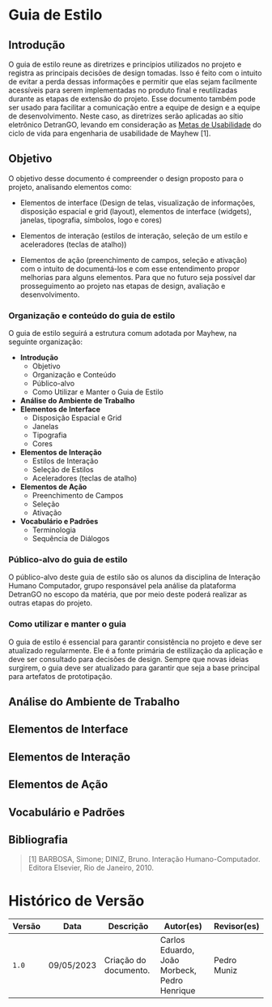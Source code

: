 # Guia de Estilo

## Introdução
O guia de estilo reune as diretrizes e princípios utilizados no projeto e registra as principais decisões de design tomadas. Isso é feito com o intuito de evitar a perda dessas informações e permitir que elas sejam facilmente acessíveis para serem implementadas no produto final e reutilizadas durante as etapas de extensão do projeto. Esse documento também pode ser usado para facilitar a comunicação entre a equipe de design e a equipe de desenvolvimento. Neste caso, as diretrizes serão aplicadas ao sítio eletrônico DetranGO, levando em consideração as [Metas de Usabilidade](#) do ciclo de vida para engenharia de usabilidade de Mayhew [1].

## Objetivo
O objetivo desse documento é compreender o design proposto para o projeto, analisando elementos como:

- Elementos de interface (Design de telas, visualização de informações, disposição espacial e grid (layout), elementos de interface (widgets), janelas, tipografia, símbolos, logo e cores)

- Elementos de interação (estilos de interação, seleção de um estilo e aceleradores (teclas de atalho))

- Elementos de ação (preenchimento de campos, seleção e ativação) com o intuito de documentá-los e com esse entendimento propor melhorias para alguns elementos. Para que no futuro seja possível dar prosseguimento ao projeto nas etapas de design, avaliação e desenvolvimento.

### Organização e conteúdo do guia de estilo
O guia de estilo seguirá a estrutura comum adotada por Mayhew, na seguinte organização:

- **Introdução**
    * Objetivo
    * Organização e Conteúdo
    * Público-alvo
    * Como Utilizar e Manter o Guia de Estilo
- **Análise do Ambiente de Trabalho**
- **Elementos de Interface**
    * Disposição Espacial e Grid
    * Janelas
    * Tipografia
    * Cores
- **Elementos de Interação**
    * Estilos de Interação
    * Seleção de Estilos
    * Aceleradores (teclas de atalho)
- **Elementos de Ação**
    * Preenchimento de Campos
    * Seleção
    * Ativação
- **Vocabulário e Padrões**
    * Terminologia
    * Sequência de Diálogos

### Público-alvo do guia de estilo
O público-alvo deste guia de estilo são os alunos da disciplina de Interação Humano Computador, grupo responsável pela análise da plataforma DetranGO no escopo da matéria, que por meio deste poderá realizar as outras etapas do projeto.

### Como utilizar e manter o guia
O guia de estilo é essencial para garantir consistência no projeto e deve ser atualizado regularmente. Ele é a fonte primária de estilização da aplicação e deve ser consultado para decisões de design. Sempre que novas ideias surgirem, o guia deve ser atualizado para garantir que seja a base principal para artefatos de prototipação.

## Análise do Ambiente de Trabalho

## Elementos de Interface

## Elementos de Interação

## Elementos de Ação

## Vocabulário e Padrões

## Bibliografia

> [1] BARBOSA, Simone; DINIZ, Bruno. Interação Humano-Computador. Editora Elsevier, Rio de Janeiro, 2010.


# Histórico de Versão

| Versão | Data       | Descrição                          | Autor(es)     |  Revisor(es)  |
| ------ | ---------- | ---------------------------------- | ------------- | ------------- |
| `1.0`  | 09/05/2023 | Criação do documento.              | Carlos Eduardo, João Morbeck, Pedro Henrique | Pedro Muniz |
